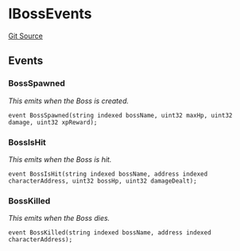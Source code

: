 # IBossEvents
[Git Source](https://github.com/YBadiss/solidity-exercise-private/blob/e73d628aa9e06b66cb5c5a9c7957ecc26a49dec1/src/Boss.sol)


## Events
### BossSpawned
*This emits when the Boss is created.*


```solidity
event BossSpawned(string indexed bossName, uint32 maxHp, uint32 damage, uint32 xpReward);
```

### BossIsHit
*This emits when the Boss is hit.*


```solidity
event BossIsHit(string indexed bossName, address indexed characterAddress, uint32 bossHp, uint32 damageDealt);
```

### BossKilled
*This emits when the Boss dies.*


```solidity
event BossKilled(string indexed bossName, address indexed characterAddress);
```

